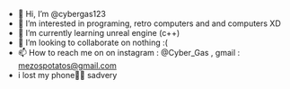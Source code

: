 - 👋 Hi, I’m @cybergas123
- 👀 I’m interested in programing, retro computers and and computers XD
- 🌱 I’m currently learning unreal engine (c++)
- 💞️ I’m looking to collaborate on nothing :(
- 📫 How to reach me on on instagram : @Cyber_Gas , gmail : mezospotatos@gmail.com
- i lost my phone📲😥
 sadvery
<!---
cybergas123/cybergas123 is a ✨ special ✨ repository because its `README.md` (this file) appears on your GitHub profile.
You can click the Preview link to take a look at your changes.
--->
